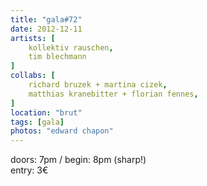 ```yaml
---
title: "gala#72"
date: 2012-12-11
artists: [
    kollektiv rauschen,
    tim blechmann
]
collabs: [
    richard bruzek + martina cizek,
    matthias kranebitter + florian fennes,
]
location: "brut"
tags: [gala]
photos: "edward chapon"
---
```

doors: 7pm / begin: 8pm (sharp!)  
entry: 3€
